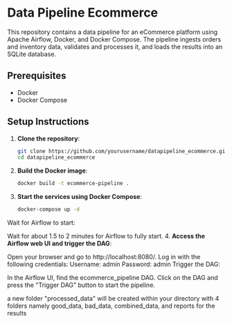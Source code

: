 # Data Pipeline Ecommerce

This repository contains a data pipeline for an eCommerce platform using Apache Airflow, Docker, and Docker Compose. The pipeline ingests orders and inventory data, validates and processes it, and loads the results into an SQLite database.


## Prerequisites

- Docker
- Docker Compose

## Setup Instructions

1. **Clone the repository**:

   ```sh
   git clone https://github.com/yourusername/datapipeline_ecommerce.git
   cd datapipeline_ecommerce


2. **Build the Docker image**:

   ```sh
   docker build -t ecommerce-pipeline .

3. **Start the services using Docker Compose**:

   ```sh
   docker-compose up -d


Wait for Airflow to start:

Wait for about 1.5 to 2 minutes for Airflow to fully start.
4. **Access the Airflow web UI and trigger the DAG**:

Open your browser and go to http://localhost:8080/.
Log in with the following credentials:
Username: admin
Password: admin
Trigger the DAG:

In the Airflow UI, find the ecommerce_pipeline DAG.
Click on the DAG and press the "Trigger DAG" button to start the pipeline.

a new folder "processed_data" will be created within your directory with 4 folders namely  good_data, bad_data, combined_data, and reports for the results
